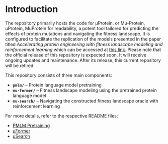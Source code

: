 # Introduction 
The repository primarily hosts the code for μProtein, or Mu-Protein, uProtein, MuProtein for readability, a potent tool tailored for predicting the effects of protein mutations and navigating the fitness landscape. It is configured to facilitate the replication of the models presented in the paper titled *Accelerating protein engineering with fitness landscape modeling and reinforcement learning* which can be accessed at [this link](https://www.biorxiv.org/content/10.1101/2023.11.16.565910v2). Please note that the official release of this repository is expected soon. It will receive ongoing updates and maintenance. After its release, this current repository will be retired.

This repository consists of three main components:  

- **`pmlm/`** – Protein language model pretraining  
- **`mu-former/`** – Fitness landscape modeling using the pretrained protein language model  
- **`mu-search/`** – Navigating the constructed fitness landscape oracle with reinforcement learning  

For more details, refer to the respective README files:  

- [PMLM Pretraining](pmlm/README.md)  
- [μFormer](mu-former/README.md)  
- [μSearch](mu-search/README.md)  

